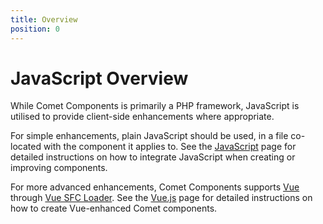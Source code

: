 ```yaml
---
title: Overview
position: 0
---
```


# JavaScript Overview

While Comet Components is primarily a PHP framework, JavaScript is utilised to provide client-side enhancements where appropriate.

For simple enhancements, plain JavaScript should be used, in a file co-located with the component it applies to. See the [JavaScript](./javascript.md) page for detailed instructions on how to integrate JavaScript when creating or improving components.

For more advanced enhancements, Comet Components supports [Vue](https://vuejs.org/) through [Vue SFC Loader](https://github.com/FranckFreiburger/vue3-sfc-loader). See the [Vue.js](./vue.md) page for detailed instructions on how to create Vue-enhanced Comet components.
